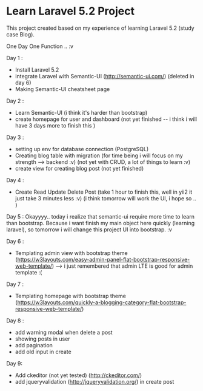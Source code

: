 # Learn Laravel 5.2 Project 

This project created based on my experience of learning Laravel 5.2 (study case Blog).

One Day One Function .. :v

Day 1 : 
- Install Laravel 5.2
- integrate Laravel with Semantic-UI (http://semantic-ui.com/) (deleted in day 6)
- Making Semantic-UI cheatsheet page

Day 2 :
- Learn Semantic-UI (i think it's harder than bootstrap)
- create homepage for user and dashboard (not yet finished -- i think i will have 3 days more to finish this )

Day 3 :
- setting up env for database connection (PostgreSQL)
- Creating blog table with migration
(for time being i will focus on my strength --> backend :v)
(not yet with CRUD, a lot of things to learn :v)
- create view for creating blog post (not yet finished) 

Day 4 :
- Create Read Update Delete Post (take 1 hour to finish this, well in yii2 it just take 3 minutes less :v)
(i think tomorrow will work the UI, i hope so .. )

Day 5 : 
Okayyyy.. today i realize that semantic-ui require more time to learn than bootstrap. Because i want finish my main object here quickly (learning laravel), so tomorrow i will change this project UI into bootstrap. :v

Day 6 : 
- Templating admin view with bootstrap theme (https://w3layouts.com/easy-admin-panel-flat-bootstrap-responsive-web-template/)
--> i just remembered that admin LTE is good for admin template :(

Day 7 :
- Templating homepage with bootstrap theme (https://w3layouts.com/quickly-a-blogging-category-flat-bootstrap-responsive-web-template/)

Day 8 :
- add warning modal when delete a post
- showing posts in user
- add pagination
- add old input in create

Day 9: 
- Add ckeditor (not yet tested) (http://ckeditor.com/)
- add jqueryvalidation (http://jqueryvalidation.org/) in create post

